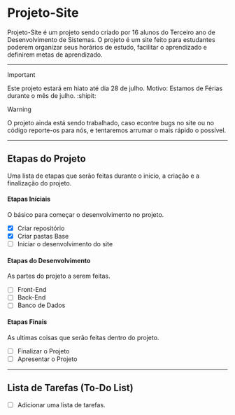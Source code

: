# Projeto-Site

Projeto-Site é um projeto sendo criado por 16 alunos do Terceiro ano de Desenvolvimento de Sistemas. O projeto é um site feito para estudantes poderem organizar seus horários de estudo, facilitar o aprendizado e definirem metas de aprendizado.

---

> [!IMPORTANT]
> Este projeto estará em hiato até dia 28 de julho.
> Motivo: Estamos de Férias durante o mês de julho. :shipit:

> [!WARNING]
> O projeto ainda está sendo trabalhado, caso econtre bugs no site ou no código reporte-os para nós, e tentaremos arrumar o mais rápido o possível.

---

## Etapas do Projeto

Uma lista de etapas que serão feitas durante o inicio, a criação e a finalização do projeto.

#### Etapas Iníciais

O básico para começar o desenvolvimento no projeto.

- [x] Criar repositório
- [x] Criar pastas Base
- [ ] Iniciar o desenvolvimento do site

#### Etapas do Desenvolvimento

As partes do projeto a serem feitas.

- [ ] Front-End
- [ ] Back-End
- [ ] Banco de Dados

#### Etapas Finais

As ultimas coisas que serão feitas dentro do projeto.

- [ ] Finalizar o Projeto
- [ ] Apresentar o Projeto

---

## Lista de Tarefas (To-Do List)

- [ ] Adicionar uma lista de tarefas.